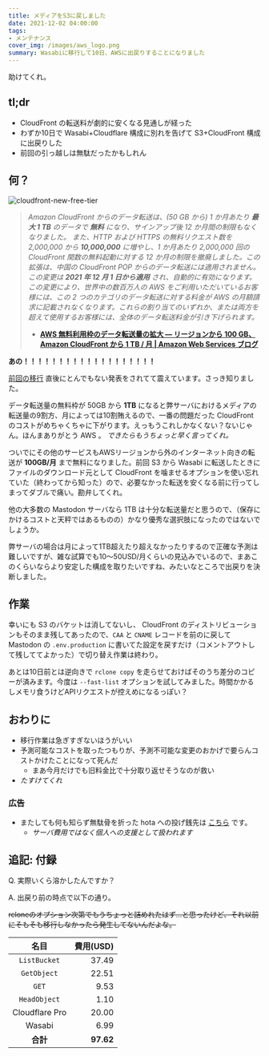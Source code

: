 ```yaml
---
title: メディアをS3に戻しました
date: 2021-12-02 04:00:00
tags: 
- メンテナンス
cover_img: /images/aws_logo.png
summary: Wasabiに移行して10日、AWSに出戻りすることになりました
---
```


助けてくれ。

## tl;dr

- CloudFront の転送料が劇的に安くなる見通しが経った
- わずか10日で Wasabi+Cloudflare 構成に別れを告げて S3+CloudFront 構成に出戻りした
- 前回の引っ越しは無駄だったかもしれん

## 何？

![cloudfront-new-free-tier](https://d2908q01vomqb2.cloudfront.net/da4b9237bacccdf19c0760cab7aec4a8359010b0/2021/11/24/free_cw_1tb_3.png)

> *Amazon CloudFront からのデータ転送は、(50 GB から) 1 か月あたり **最大 1 TB** のデータで **無料** になり、サインアップ後 12 か月間の制限もなくなりました。*
> *また、HTTP および HTTPS の無料リクエスト数を 2,000,000 から **10,000,000** に増やし、1 か月あたり 2,000,000 回の CloudFront 関数の無料起動に対する 12 か月の制限を撤廃しました。この拡張は、中国の CloudFront POP からのデータ転送には適用されません。*
> *この変更は **2021 年 12 月 1 日から適用** され、自動的に有効になります。この変更により、世界中の数百万人の AWS をご利用いただいているお客様には、この 2 つのカテゴリのデータ転送に対する料金が AWS の月額請求に記載されなくなります。これらの割り当てのいずれか、または両方を超えて使用するお客様には、全体のデータ転送料金が引き下げられます。*
> - **[AWS 無料利用枠のデータ転送量の拡大 — リージョンから 100 GB、Amazon CloudFront から 1 TB / 月 | Amazon Web Services ブログ](https://aws.amazon.com/jp/blogs/news/aws-free-tier-data-transfer-expansion-100-gb-from-regions-and-1-tb-from-amazon-cloudfront-per-month/)**

**あの！！！！！！！！！！！！！！！！！！！**

[前回の移行](/2021/11/23/goodbye-s3-hello-wasabi/) 直後にとんでもない発表をされてて震えています。さっき知りました。

データ転送量の無料枠が 50GB から **1TB** になると弊サーバにおけるメディアの転送量の9割方、月によっては10割賄えるので、一番の問題だった CloudFront のコストがめちゃくちゃに下がります。えっもうこれしかなくない？ないじゃん。ほんまありがとう AWS 。 *できたらもうちょっと早く言ってくれ。*

ついでにその他のサービスもAWSリージョンから外のインターネット向きの転送が **100GB/月** まで無料になりました。前回 S3 から Wasabi に転送したときにファイルのダウンロード元として CloudFront を噛ませるオプションを使い忘れていた（終わってから知った）ので、必要なかった転送を安くなる前に行ってしまってダブルで痛い。勘弁してくれ。

他の大多数の Mastodon サーバなら 1TB は十分な転送量だと思うので、（保存にかけるコストと天秤ではあるものの）かなり優秀な選択肢になったのではないでしょうか。

弊サーバの場合は月によって1TB超えたり超えなかったりするので正確な予測は難しいですが、雑な試算でも10～50USD/月くらいの見込みでいるので、まあこのくらいならより安定した構成を取りたいですね、みたいなところで出戻りを決断しました。

## 作業

幸いにも S3 のバケットは消してないし、 CloudFront のディストリビューションもそのまま残してあったので、`CAA` と `CNAME` レコードを前のに戻して Mastodon の `.env.production` に書いてた設定を戻すだけ（コメントアウトして残しててよかった）で切り替え作業は終わり。

あとは10日前とは逆向きで `rclone copy` を走らせておけばそのうち差分のコピーが済みます。今度は `--fast-list` オプションを試してみました。時間かかるしメモリ食うけどAPIリクエストが控えめになるっぽい？

## おわりに

- 移行作業は急ぎすぎないほうがいい
- 予測可能なコストを取ったつもりが、予測不可能な変更のおかげで要らんコストかけたことになって死んだ
  - まあ今月だけでも旧料金比で十分取り返せそうなのが救い
- *たすけてくれ*

### 広告

- またしても何も知らず無駄骨を折った hota への投げ銭先は [こちら](https://github.com/sponsors/lindwurm) です。
  - *サーバ費用ではなく個人への支援として扱われます*

## 追記: 付録

Q. 実際いくら溶かしたんですか？

A. 出戻り前の時点で以下の通り。

~~rcloneのオプション次第でもうちょっと詰めれたはず…と思ったけど、それ以前にそもそも移行しなかったら発生してないんだよな。~~

| 名目 | 費用(USD) |
|:---:|---:|
| `ListBucket` | 37.49 |
| `GetObject` | 22.51 |
| `GET` | 9.53 |
| `HeadObject` | 1.10 | 
| Cloudflare Pro | 20.00 |
| Wasabi | 6.99 |
| **合計** | **97.62** |
